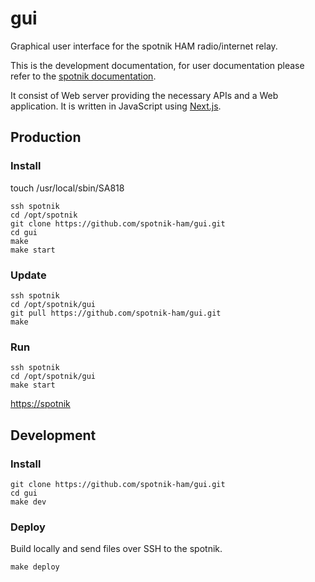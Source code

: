 # gui

Graphical user interface for the spotnik HAM radio/internet relay.

This is the development documentation, for user documentation please refer to the [spotnik documentation]('http://www.spotnik.org').

It consist of Web server providing the necessary APIs and a Web application.
It is written in JavaScript using [Next.js](https://github.com/zeit/next.js).

## Production

### Install

touch /usr/local/sbin/SA818
```
ssh spotnik
cd /opt/spotnik
git clone https://github.com/spotnik-ham/gui.git
cd gui
make
make start
```

### Update

```
ssh spotnik
cd /opt/spotnik/gui
git pull https://github.com/spotnik-ham/gui.git
make
```

### Run

```
ssh spotnik
cd /opt/spotnik/gui
make start
```

[https://spotnik](https://spotnik)

## Development

### Install

```
git clone https://github.com/spotnik-ham/gui.git
cd gui
make dev
```

### Deploy

Build locally and send files over SSH to the spotnik.

```
make deploy
```
